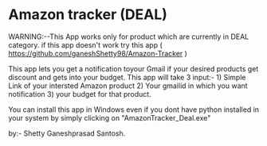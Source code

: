 # Amazon tracker (DEAL) 
WARNING:--This App works only for product which are currently in DEAL category. if this app doesn't work try this app 
( https://github.com/ganeshShetty98/Amazon-Tracker )


This app lets you get a notification toyour Gmail if your desired products get discount and gets into your budget.
This app will take 3 input:-
				1) Simple Link of your intersted Amazon product
				2) Your gmailid in which you want notification
				3) your budget for that product.

You can install this app in Windows even if you dont have python installed in your system by simply clicking on "AmazonTracker_Deal.exe"

by:- Shetty Ganeshprasad Santosh.
